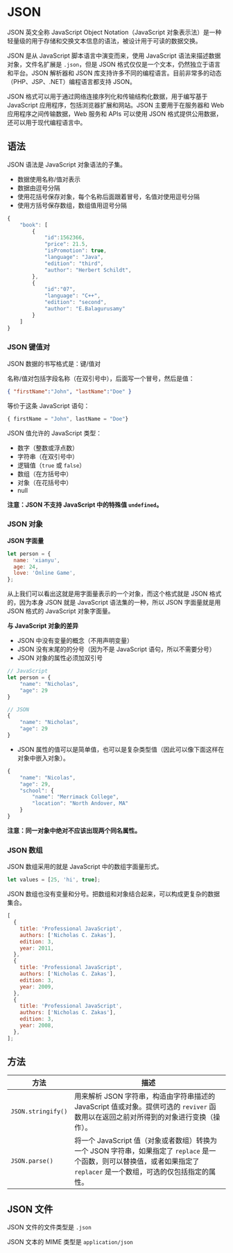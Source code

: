 # JSON

JSON 英文全称 JavaScript Object Notation（JavaScript 对象表示法）是一种轻量级的用于存储和交换文本信息的语法，被设计用于可读的数据交换。

JSON 是从 JavaScript 脚本语言中演变而来，使用 JavaScript 语法来描述数据对象，文件名扩展是 `.json`，但是 JSON 格式仅仅是一个文本，仍然独立于语言和平台。JSON 解析器和 JSON 库支持许多不同的编程语言。目前非常多的动态（PHP、JSP、.NET）编程语言都支持 JSON。

JSON 格式可以用于通过网络连接序列化和传输结构化数据，用于编写基于 JavaScript 应用程序，包括浏览器扩展和网站。JSON 主要用于在服务器和 Web 应用程序之间传输数据，Web 服务和 APIs 可以使用 JSON 格式提供公用数据，还可以用于现代编程语言中。

## 语法

JSON 语法是 JavaScript 对象语法的子集。

- 数据使用名称/值对表示
- 数据由逗号分隔
- 使用花括号保存对象，每个名称后面跟着冒号，名值对使用逗号分隔
- 使用方括号保存数组，数组值用逗号分隔

```js
{
    "book": [
        {
            "id":1562366,
            "price": 21.5,
            "isPromotion": true,
            "language": "Java",
            "edition": "third",
            "author": "Herbert Schildt",
        },
        {
            "id":"07",
            "language": "C++",
            "edition": "second",
            "author": "E.Balagurusamy"
        }
    ]
}
```

### JSON 键值对

JSON 数据的书写格式是：键/值对

名称/值对包括字段名称（在双引号中），后面写一个冒号，然后是值：

```json
{ "firstName":"John", "lastName":"Doe" }
```

等价于这条 JavaScript 语句：

```js
{ firstName = "John", lastName = "Doe"}
```

JSON 值允许的 JavaScript 类型：

- 数字（整数或浮点数）
- 字符串（在双引号中）
- 逻辑值（`true` 或 `false`）
- 数组（在方括号中）
- 对象（在花括号中）
- null

**注意：JSON 不支持 JavaScript 中的特殊值 `undefined`。**

### JSON 对象

**JSON 字面量**

```js
let person = {
  name: 'xianyu',
  age: 24,
  love: 'Online Game',
};
```

从上我们可以看出这就是用字面量表示的一个对象，而这个格式就是 JSON 格式的，因为本身 JSON 就是 JavaScript 语法集的一种，所以 JSON 字面量就是用 JSON 格式的 JavaScript 对象字面量。

**与 JavaScript 对象的差异**

- JSON 中没有变量的概念（不用声明变量）
- JSON 没有末尾的的分号（因为不是 JavaScript 语句，所以不需要分号）
- JSON 对象的属性必须加双引号

```js
// JavaScript
let person = {
    "name": "Nicholas",
    "age": 29
}

// JSON
{
    "name": "Nicholas",
    "age": 29
}
```

- JSON 属性的值可以是简单值，也可以是复杂类型值（因此可以像下面这样在对象中嵌入对象）。

```js
{
    "name": "Nicolas",
    "age": 29,
    "school": {
        "name": "Merrimack College",
        "location": "North Andover, MA"
    }
}
```

**注意：同一对象中绝对不应该出现两个同名属性。**

### JSON 数组

JSON 数组采用的就是 JavaScript 中的数组字面量形式。

```js
let values = [25, 'hi', true];
```

JSON 数组也没有变量和分号。把数组和对象结合起来，可以构成更复杂的数据集合。

```js
[
  {
    title: 'Professional JavaScript',
    authors: ['Nicholas C. Zakas'],
    edition: 3,
    year: 2011,
  },
  {
    title: 'Professional JavaScript',
    authors: ['Nicholas C. Zakas'],
    edition: 3,
    year: 2009,
  },
  {
    title: 'Professional JavaScript',
    authors: ['Nicholas C. Zakas'],
    edition: 3,
    year: 2008,
  },
];
```

## 方法

| 方法               | 描述                                                                                                                                                                      |
| ------------------ | ------------------------------------------------------------------------------------------------------------------------------------------------------------------------- |
| `JSON.stringify()` | 用来解析 JSON 字符串，构造由字符串描述的 JavaScript 值或对象。提供可选的 `reviver` 函数用以在返回之前对所得到的对象进行变换（操作）。                                     |
| `JSON.parse()`     | 将一个 JavaScript 值（对象或者数组）转换为一个 JSON 字符串，如果指定了 `replace` 是一个函数，则可以替换值，或者如果指定了 `replacer` 是一个数组，可选的仅包括指定的属性。 |

## JSON 文件

JSON 文件的文件类型是 `.json`

JSON 文本的 MIME 类型是 `application/json`
